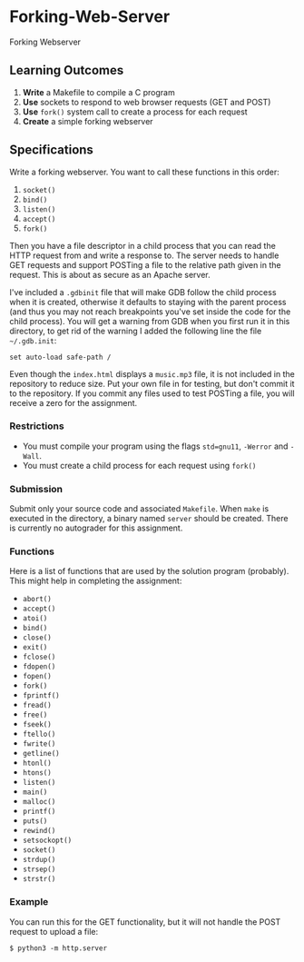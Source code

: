 # Forking-Web-Server
Forking Webserver

Learning Outcomes
-----------------

1. **Write** a Makefile to compile a C program
2. **Use** sockets to respond to web browser requests (GET and POST)
3. **Use** `fork()` system call to create a process for each request
4. **Create** a simple forking webserver

Specifications
--------------

Write a forking webserver. You want to call these functions in this order:

1. `socket()`
2. `bind()`
3. `listen()`
4. `accept()`
5. `fork()`

Then you have a file descriptor in a child process that you can read the HTTP request from and write a response to. The server needs to handle GET requests and support POSTing a file to the relative path given in the request. This is about as secure as an Apache server.

I've included a `.gdbinit` file that will make GDB follow the child process when it is created, otherwise it defaults to staying with the parent process (and thus you may not reach breakpoints you've set inside the code for the child process). You will get a warning from GDB when you first run it in this directory, to get rid of the warning I added the following line the file `~/.gdb.init`:

	set auto-load safe-path /

Even though the `index.html` displays a `music.mp3` file, it is not included in the repository to reduce size. Put your own file in for testing, but don't commit it to the repository. If you commit any files used to test POSTing a file, you will receive a zero for the assignment.

### Restrictions

*   You must compile your program using the flags `std=gnu11`, `-Werror` and `-Wall`.
*	You must create a child process for each request using `fork()`

### Submission

Submit only your source code and associated `Makefile`. When `make` is executed in the directory, a binary named `server` should be created. There is currently no autograder for this assignment.

### Functions

Here is a list of functions that are used by the solution program (probably). This might help in completing the assignment:

*	`abort()`
*	`accept()`
*	`atoi()`
*	`bind()`
*	`close()`
*	`exit()`
*	`fclose()`
*	`fdopen()`
*	`fopen()`
*	`fork()`
*	`fprintf()`
*	`fread()`
*	`free()`
*	`fseek()`
*	`ftello()`
*	`fwrite()`
*	`getline()`
*	`htonl()`
*	`htons()`
*	`listen()`
*	`main()`
*	`malloc()`
*	`printf()`
*	`puts()`
*	`rewind()`
*	`setsockopt()`
*	`socket()`
*	`strdup()`
*	`strsep()`
*	`strstr()`

### Example

You can run this for the GET functionality, but it will not handle the POST request to upload a file:

    $ python3 -m http.server

